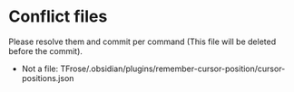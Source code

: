 # Conflict files
Please resolve them and commit per command (This file will be deleted before the commit).
- Not a file: TFrose/.obsidian/plugins/remember-cursor-position/cursor-positions.json